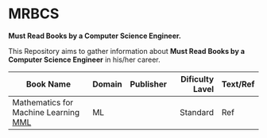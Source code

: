 # MRBCS
**Must Read Books by a Computer Science Engineer.**


This Repository aims to gather information about **Must Read Books by a Computer Science Engineer** in his/her career.







| Book Name                                                     | Domain    | Publisher |  Dificulty Lavel |  Text/Ref     |
|---------------------------------------------------------------|:----------|----------:|-----------------:|:--------------|
| Mathematics for Machine Learning    [MML]                     |     ML    |           |      Standard    |      Ref      | 




[MML]: https://mml-book.github.io/
